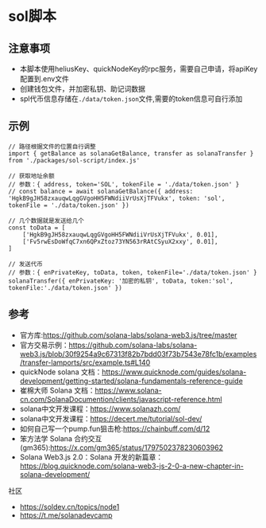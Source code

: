 # sol脚本

## 注意事项
- 本脚本使用heliusKey、quickNodeKey的rpc服务，需要自己申请，将apiKey配置到.env文件
- 创建钱包文件，并加密私钥、助记词数据
- spl代币信息存储在`./data/token.json`文件,需要的token信息可自行添加

## 示例
```
// 路径根据文件的位置自行调整
import { getBalance as solanaGetBalance, transfer as solanaTransfer } from './packages/sol-script/index.js'

// 获取地址余额
// 参数：{ address, token='SOL', tokenFile = './data/token.json' }
// const balance = await solanaGetBalance({ address: 'HgkB9gJH58zxauqwLqgGVgoHH5FWNdiiVrUsXjTFVukx', token: 'sol', tokenFile = './data/token.json' })

// 几个数据就是发送给几个
const toData = [
    ['HgkB9gJH58zxauqwLqgGVgoHH5FWNdiiVrUsXjTFVukx', 0.01],
    ['Fv5rwEsDoWfqC7xn6QPxZtoz73YN563rRAtCSyuX2xxy', 0.01],
]

// 发送代币
// 参数：{ enPrivateKey, toData, token, tokenFile='./data/token.json' }
solanaTransfer({ enPrivateKey: '加密的私钥', toData, token:'sol', tokenFile:'./data/token.json' })
```

## 参考

- 官方库:https://github.com/solana-labs/solana-web3.js/tree/master
- 官方交易示例：https://github.com/solana-labs/solana-web3.js/blob/30f9254a9c67313f82b7bdd03f73b7543e78fc1b/examples/transfer-lamports/src/example.ts#L140
- quickNode solana 文档：https://www.quicknode.com/guides/solana-development/getting-started/solana-fundamentals-reference-guide
- 崔棉大师 Solana 文档：https://www.solana-cn.com/SolanaDocumention/clients/javascript-reference.html
- solana中文开发课程：https://www.solanazh.com/
- solana中文开发课程：https://decert.me/tutorial/sol-dev/
- 如何自己写一个pump.fun狙击枪:https://chainbuff.com/d/12
- 笨方法学 Solana 合约交互(gm365):https://x.com/gm365/status/1797502378230603962
- Solana Web3.js 2.0：Solana 开发的新篇章：https://blog.quicknode.com/solana-web3-js-2-0-a-new-chapter-in-solana-development/


社区

- https://soldev.cn/topics/node1
- https://t.me/solanadevcamp